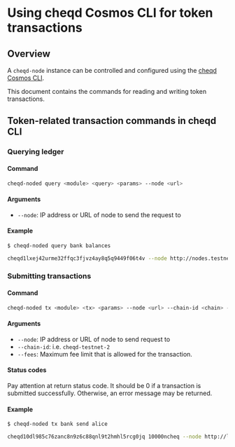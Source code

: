 # Using cheqd Cosmos CLI for token transactions

## Overview

A `cheqd-node` instance can be controlled and configured using the [cheqd Cosmos CLI](readme.md).

This document contains the commands for reading and writing token transactions.

## Token-related transaction commands in cheqd CLI

### Querying ledger

#### Command

```bash
cheqd-noded query <module> <query> <params> --node <url>
```

#### Arguments

* `--node`: IP address or URL of node to send the request to

#### Example

```bash
$ cheqd-noded query bank balances 

cheqd1lxej42urme32ffqc3fjvz4ay8q5q9449f06t4v --node http://nodes.testnet.cheqd.network:26657
```

### Submitting transactions

#### Command

```bash
cheqd-noded tx <module> <tx> <params> --node <url> --chain-id <chain> --fees <fee>
```

#### Arguments

* `--node`: IP address or URL of node to send request to
* `--chain-id`: i.e. `cheqd-testnet-2`
* `--fees`: Maximum fee limit that is allowed for the transaction.

#### Status codes

Pay attention at return status code. It should be 0 if a transaction is submitted successfully. Otherwise, an error message may be returned.

#### Example

```bash
$ cheqd-noded tx bank send alice 

cheqd10dl985c76zanc8n9z6c88qnl9t2hmhl5rcg0jq 10000ncheq --node http://localhost:26657 --chain-id cheqd --fees 100000ncheq
```

